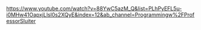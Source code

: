 https://www.youtube.com/watch?v=88YwC5azM_Q&list=PLhPyEFL5u-i0MHw41OapxjLlsl0s2XQyE&index=12&ab_channel=Programmingw%2FProfessorSluiter